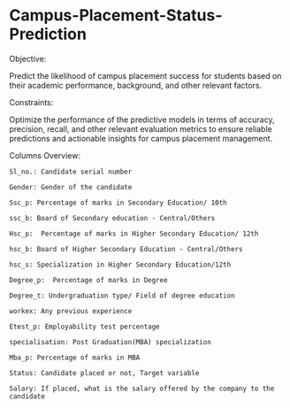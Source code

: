 # Campus-Placement-Status-Prediction

Objective:

Predict the likelihood of campus placement success for students based on their academic performance, background, and other relevant factors.

Constraints:

Optimize the performance of the predictive models in terms of accuracy, precision, recall, and other relevant evaluation metrics to ensure reliable predictions and actionable insights for campus placement management.

Columns Overview:

	Sl_no.: Candidate serial number
 
	Gender: Gender of the candidate
 
	Ssc_p: Percentage of marks in Secondary Education/ 10th
 
	ssc_b: Board of Secondary education - Central/Others
 
	Hsc_p:  Percentage of marks in Higher Secondary Education/ 12th
 
	hsc_b: Board of Higher Secondary Education - Central/Others
 
	hsc_s: Specialization in Higher Secondary Education/12th
 
	Degree_p:  Percentage of marks in Degree
 
	Degree_t: Undergraduation type/ Field of degree education
 
	workex: Any previous experience
 
	Etest_p: Employability test percentage
 
	specialisation: Post Graduation(MBA) specialization
 
	Mba_p: Percentage of marks in MBA
 
	Status: Candidate placed or not, Target variable
 
	Salary: If placed, what is the salary offered by the company to the candidate

